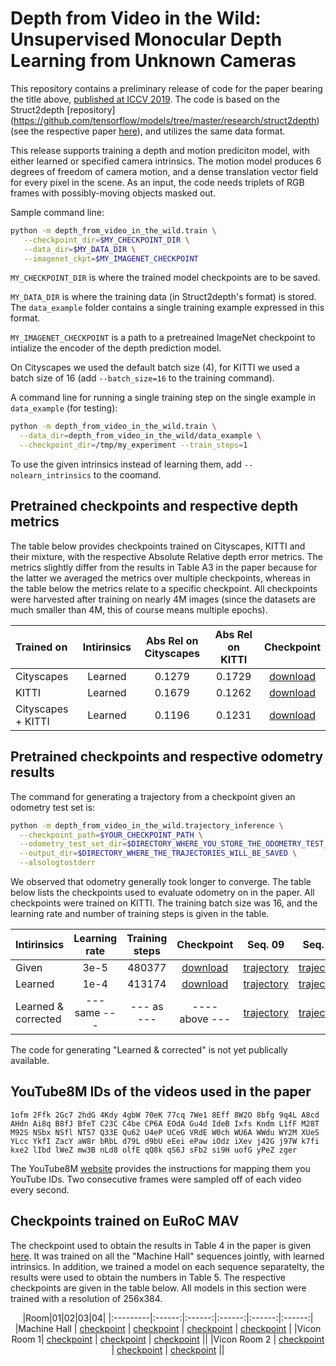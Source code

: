 # Depth from Video in the Wild: Unsupervised Monocular Depth Learning from Unknown Cameras
This repository contains a preliminary release of code for the paper bearing the
title above, [published at ICCV 2019](http://openaccess.thecvf.com/content_ICCV_2019/html/Gordon_Depth_From_Videos_in_the_Wild_Unsupervised_Monocular_Depth_Learning_ICCV_2019_paper.html).
The code is based on the Struct2depth [repository]
(https://github.com/tensorflow/models/tree/master/research/struct2depth)
(see the respective paper [here](https://arxiv.org/abs/1811.06152)),
and utilizes the same data format.

This release supports training a depth and motion prediciton model, with either
learned or specified camera intrinsics. The motion model produces 6 degrees of
freedom of camera motion, and a dense translation vector field for every pixel
in the scene. As an input, the code needs triplets of RGB frames with
possibly-moving objects masked out.

Sample command line:

```bash
python -m depth_from_video_in_the_wild.train \
   --checkpoint_dir=$MY_CHECKPOINT_DIR \
   --data_dir=$MY_DATA_DIR \
   --imagenet_ckpt=$MY_IMAGENET_CHECKPOINT
```

`MY_CHECKPOINT_DIR` is where the trained model checkpoints are to be saved.

`MY_DATA_DIR` is where the training data (in Struct2depth's format) is stored.
The `data_example` folder contains a single training example expressed in this
format.

`MY_IMAGENET_CHECKPOINT` is a path to a pretreained ImageNet checkpoint to
intialize the encoder of the depth prediction model.

On Cityscapes we used the default batch size (4), for KITTI we used a batch
size of 16 (add `--batch_size=16` to the training command).

A command line for running a single training step on the single example in
`data_example` (for testing):

```bash
python -m depth_from_video_in_the_wild.train \
  --data_dir=depth_from_video_in_the_wild/data_example \
  --checkpoint_dir=/tmp/my_experiment --train_steps=1
```

To use the given intrinsics instead of learning them, add
`--nolearn_intrinsics` to the coomand.

## Pretrained checkpoints and respective depth metrics
The table below provides checkpoints trained on Cityscapes, KITTI and their
mixture, with the respective Absolute Relative depth error metrics. The metrics
slightly differ from the results in Table A3 in the paper because for the latter
we averaged the metrics over multiple checkpoints, whereas in the table below
the metrics relate to a specific checkpoint. All checkpoints were harvested
after training on nearly 4M images (since the datasets are much smaller than 4M,
this of course means multiple epochs).

<center>

|Trained on |Intirinsics|Abs Rel on Cityscapes       |Abs Rel on KITTI|Checkpoint|
|:----------|:---------:|:------:|:-------:|:-------:|
|Cityscapes|Learned| 0.1279|0.1729| [download](https://www.googleapis.com/download/storage/v1/b/gresearch/o/depth_from_video_in_the_wild%2Fcheckpoints%2Fcityscapes_learned_intrinsics.zip?generation=1566493765410932&alt=media)|
|KITTI|Learned| 0.1679|0.1262| [download](https://www.googleapis.com/download/storage/v1/b/gresearch/o/depth_from_video_in_the_wild%2Fcheckpoints%2Fkitti_learned_intrinsics.zip?generation=1566493768934649&alt=media)|
|Cityscapes + KITTI | Learned | 0.1196 | 0.1231 | [download](https://www.googleapis.com/download/storage/v1/b/gresearch/o/depth_from_video_in_the_wild%2Fcheckpoints%2Fcityscapes_kitti_learned_intrinsics.zip?generation=1566493762028542&alt=media)

</center>

## Pretrained checkpoints and respective odometry results
The command for generating a trajectory from a checkpoint given an odometry test
set is:

```bash
python -m depth_from_video_in_the_wild.trajectory_inference \
  --checkpoint_path=$YOUR_CHECKPOINT_PATH \
  --odometry_test_set_dir=$DIRECTORY_WHERE_YOU_STORE_THE_ODOMETRY_TEST_SET \
  --output_dir=$DIRECTORY_WHERE_THE_TRAJECTORIES_WILL_BE_SAVED \
  --alsologtostderr
```

We observed that odometry generally took longer to converge. The table below
lists the checkpoints used to evaluate odometry on in the paper. All checkpoints
were trained on KITTI. The training batch size was 16, and the learning rate and
number of training steps is given in the table.

<center>

|Intirinsics|Learning rate|Training steps|Checkpoint|Seq. 09|Seq. 10|
|:---------|:------:|:-------:|:-------:|:---:|:---:|
|Given| 3e-5|480377| [download](https://www.googleapis.com/download/storage/v1/b/gresearch/o/depth_from_video_in_the_wild%2Fcheckpoints%2Fcityscapes_learned_intrinsics.zip?generation=1566493765410932&alt=media)|[trajectory](https://www.googleapis.com/download/storage/v1/b/gresearch/o/depth_from_video_in_the_wild%2Fodometry%2Fgiven_intrinsics_trajectory_odo09.txt?generation=1568247377779913&alt=media) | [trajectory](https://www.googleapis.com/download/storage/v1/b/gresearch/o/depth_from_video_in_the_wild%2Fodometry%2Flearned_intrinsics_trajectory_odo10.txt?generation=1568247378745091&alt=media)
|Learned| 1e-4|413174| [download](https://www.googleapis.com/download/storage/v1/b/gresearch/o/depth_from_video_in_the_wild%2Fcheckpoints%2Fkitti_odometry_learned_intrinsics.zip?generation=1568245497722898&alt=media)| [trajectory](https://www.googleapis.com/download/storage/v1/b/gresearch/o/depth_from_video_in_the_wild%2Fodometry%2Flearned_intrinsics_trajectory_odo09.txt?generation=1568247378516045&alt=media) | [trajectory](https://www.googleapis.com/download/storage/v1/b/gresearch/o/depth_from_video_in_the_wild%2Fodometry%2Flearned_intrinsics_trajectory_odo10.txt?generation=1568247378745091&alt=media)
| Learned & corrected |  --- same ---| --- as --- | ---- above --- |[trajectory](https://www.googleapis.com/download/storage/v1/b/gresearch/o/depth_from_video_in_the_wild%2Fodometry%2Fcorrected_intrinsics_trajectory_odo09.txt?generation=1568247377030930&alt=media) |[trajectory](https://www.googleapis.com/download/storage/v1/b/gresearch/o/depth_from_video_in_the_wild%2Fodometry%2Fcorrected_intrinsics_trajectory_odo10.txt?generation=1568247377401528&alt=media)|
</center>

The code for generating "Learned & corrected" is not yet publically available.


## YouTube8M IDs of the videos used in the paper
`1ofm 2Ffk 2Gc7 2hdG 4Kdy 4gbW 70eK 77cq 7We1 8Eff 8W2O 8bfg 9q4L A8cd AHdn Ai8q
B8fJ BfeT C23C C4be CP6A EOdA Gu4d IdeB Ixfs Kndm L1fF M28T M92S NSbx NSfl NT57
Q33E Qu62 U4eP UCeG VRdE W0ch WU6A WWdu WY2M XUeS YLcc YkfI ZacY aW8r bRbL d79L
d9bU eEei ePaw iOdz iXev j42G j97W k7fi kxe2 lIbd lWeZ mw3B nLd8 olfE qQ8k qS6J
sFb2 si9H uofG yPeZ zger`

The YouTube8M [website](https://research.google.com/youtube8m/) provides the
instructions for mapping them you YouTube IDs. Two consecutive frames were
sampled off of each video every second.


## Checkpoints trained on EuRoC MAV
The checkpoint used to obtain the results in Table 4 in the paper is given
[here](https://www.googleapis.com/download/storage/v1/b/gresearch/o/depth_from_video_in_the_wild%2Feuroc_ckpt%2FMachineHallAll.zip?generation=1581119531504792&alt=media).
It was trained on all the "Machine Hall" sequences jointly, with
learned intrinsics. In addition, we trained a model on each sequence
separatelty, the results were used to obtain the numbers in Table 5. The
respective checkpoints are given in the table below. All models in this section
were trained with a resolution of 256x384.

<center>

|Room|01|02|03|04|
|:---------|:------:|:------:|:------:|:------:|:------:|
|Machine Hall | [checkpoint](https://www.googleapis.com/download/storage/v1/b/gresearch/o/depth_from_video_in_the_wild%2Feuroc_ckpt%2FMachineHall01.zip?generation=1581119518041994&alt=media) | [checkpoint](https://www.googleapis.com/download/storage/v1/b/gresearch/o/depth_from_video_in_the_wild%2Feuroc_ckpt%2FMachineHall02.zip?generation=1581119521439219&alt=media) | [checkpoint](https://www.googleapis.com/download/storage/v1/b/gresearch/o/depth_from_video_in_the_wild%2Feuroc_ckpt%2FMachineHall03.zip?generation=1581119524820502&alt=media) | [checkpoint](https://www.googleapis.com/download/storage/v1/b/gresearch/o/depth_from_video_in_the_wild%2Feuroc_ckpt%2FMachineHall04.zip?generation=1581119528160751&alt=media) |
|Vicon Room 1| [checkpoint](https://www.googleapis.com/download/storage/v1/b/gresearch/o/depth_from_video_in_the_wild%2Feuroc_ckpt%2FViconRoom1-01.zip?generation=1581119546027773&alt=media) | [checkpoint](https://www.googleapis.com/download/storage/v1/b/gresearch/o/depth_from_video_in_the_wild%2Feuroc_ckpt%2FViconRoom1-02.zip?generation=1581119549454887&alt=media) | [checkpoint](https://www.googleapis.com/download/storage/v1/b/gresearch/o/depth_from_video_in_the_wild%2Feuroc_ckpt%2FViconRoom1-03.zip?generation=1581119552830334&alt=media) ||
|Vicon Room 2 | [checkpoint](https://www.googleapis.com/download/storage/v1/b/gresearch/o/depth_from_video_in_the_wild%2Feuroc_ckpt%2FViconRoom2-01.zip?generation=1581119556122637&alt=media) | [checkpoint](https://www.googleapis.com/download/storage/v1/b/gresearch/o/depth_from_video_in_the_wild%2Feuroc_ckpt%2FViconRoom2-02.zip?generation=1581119572784082&alt=media) | [checkpoint](https://www.googleapis.com/download/storage/v1/b/gresearch/o/depth_from_video_in_the_wild%2Feuroc_ckpt%2FViconRoom2-03.zip?generation=1581119589325131&alt=media) ||

</center>

